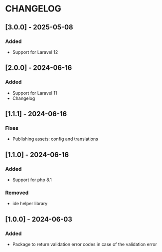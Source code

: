 # CHANGELOG

## [3.0.0] - 2025-05-08

### Added
- Support for Laravel 12

## [2.0.0] - 2024-06-16

### Added
- Support for Laravel 11
- Changelog

## [1.1.1] - 2024-06-16

### Fixes
- Publishing assets: config and translations

## [1.1.0] - 2024-06-16

### Added
- Support for php 8.1

### Removed
- ide helper library

## [1.0.0] - 2024-06-03

### Added
- Package to return validation error codes in case of the validation error 